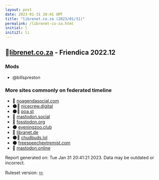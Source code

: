 ```yaml
---
layout: post
date: 2023-01-31 20:41 GMT
title: "librenet.co.za (2023/01/31)"
permalink: /librenet-co-za.html
initial: l
initi2l: li
---
```


## 🐘[librenet.co.za](https://librenet.co.za) - Friendica 2022.12

### Mods
 * @billspreston

### More sites commonly on federated timeline

* 🐘 [noagendasocial.com](/noagendasocial-com.html)
* 🌑🧸 [nicecrew.digital](/nicecrew-digital.html)
* 🌑🧸 [poa.st](/poa-st.html)
* 🧸 [mastodon.social](/mastodon-social.html)
* 🐘 [fosstodon.org](/fosstodon-org.html)
* 🌑 [eveningzoo.club](/eveningzoo-club.html)
* 🐘 [libranet.de](/libranet-de.html)
* 🌑🧸 [chudbuds.lol](/chudbuds-lol.html)
* 🌑 [freespeechextremist.com](/freespeechextremist-com.html)
* 🐘 [mastodon.online](/mastodon-online.html)

Report generated on: Tue Jan 31 20:41:21 2023. Data may be outdated or incorrect.

Ruleset version: [✏️](/version-pencil)

